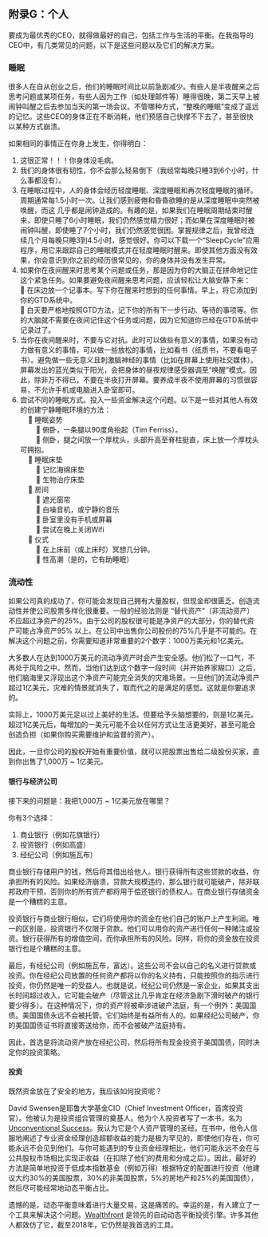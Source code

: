 ## 附录G：个人

要成为最优秀的CEO，就得做最好的自己，包括工作与生活的平衡。在我指导的CEO中，有几类常见的问题，以下是这些问题以及它们的解决方案。

### 睡眠
很多人在自从创业之后，他们的睡眠时间比以前急剧减少。有些人是半夜醒来之后思考问题或某项任务，有些人因为工作（如处理邮件等）睡得很晚，第二天早上被闹钟叫醒之后去参加当天的第一场会议。不管哪种方式，“整晚的睡眠”变成了遥远的记忆。这些CEO的身体正在不断消耗，他们预感自己快撑不下去了，甚至很快以某种方式崩溃。

如果相同的事情正在你身上发生，你得明白：
1.	这很正常！！！你身体没毛病。
2.	我们的身体很有韧性，你不会那么轻易倒下（我经常每晚只睡3到6个小时，什么事都没有）。
3.	在睡眠过程中，人的身体会经历轻度睡眠、深度睡眠和再次轻度睡眠的循环。周期通常每1.5小时一次。让我们感到疲倦和昏昏欲睡的是从深度睡眠中突然被唤醒，而这
几乎都是闹钟造成的。有趣的是，如果我们在睡眠周期结束时醒来，即使只睡了6小时睡眠，我们仍然感觉精力很好；而如果在深度睡眠时被闹钟叫醒，即使睡了7个小时，我们仍然感觉很困。掌握规律之后，我曾经连续几个月每晚只睡3到4.5小时，感觉很好。你可以下载一个“SleepCycle”应用程序，用它来跟踪自己的睡眠模式并在轻度睡眠时醒来。即使其他方面没有效果，你会意识到你之前的经历很常见的，你的身体并没有发生异常。
4.	如果你在夜间醒来时思考某个问题或任务，那是因为你的大脑正在拼命地记住这个紧急任务。如果要避免夜间醒来思考问题，应该轻松让大脑安静下来：  
    	在床边放一个记事本。写下你在醒来时想到的任何事情。早上，将它添加到你的GTD系统中。  
    	白天要严格地按照GTD方法，记下你的所有下一步行动、等待的事项等。你的大脑就不需要在夜间记住这个任务或问题，因为它知道你已经在GTD系统中记录过了。  
5.	当你在夜间醒来时，不要与它对抗。此时可以做些有意义的事情，如果没有动力做有意义的事情，可以做一些放松的事情，比如看书（纸质书，不要看电子书）。避免做一些无意义且刺激脑神经的事情（比如在屏幕上使用社交媒体）。屏幕发出的蓝光类似于阳光，会把身体的昼夜规律感受器调至“唤醒”模式。因此，除非万不得已，不要在半夜打开屏幕。要养成半夜不使用屏幕的习惯很容易，不允许手机或电脑进入卧室即可。
6.	尝试不同的睡眠方式。投入一些资金解决这个问题。以下是一些对其他人有效的创建宁静睡眠环境的方法：  
&nbsp;&nbsp;&nbsp;&nbsp;	睡眠姿势  
&nbsp;&nbsp;&nbsp;&nbsp;&nbsp;&nbsp;&nbsp;&nbsp;	俯卧，一条腿以90度角抬起（Tim Ferriss）。  
&nbsp;&nbsp;&nbsp;&nbsp;&nbsp;&nbsp;&nbsp;&nbsp;	侧卧，腿之间放一个厚枕头，头部升高至脊柱挺直，床上放一个厚枕头可拥抱。  
&nbsp;&nbsp;&nbsp;&nbsp;	睡眠床垫  
&nbsp;&nbsp;&nbsp;&nbsp;&nbsp;&nbsp;&nbsp;&nbsp;	记忆海绵床垫  
&nbsp;&nbsp;&nbsp;&nbsp;&nbsp;&nbsp;&nbsp;&nbsp;	生物治疗床垫  
&nbsp;&nbsp;&nbsp;&nbsp;	房间  
&nbsp;&nbsp;&nbsp;&nbsp;&nbsp;&nbsp;&nbsp;&nbsp;	遮光窗帘  
&nbsp;&nbsp;&nbsp;&nbsp;&nbsp;&nbsp;&nbsp;&nbsp;	白噪音机，或宁静的音乐  
&nbsp;&nbsp;&nbsp;&nbsp;&nbsp;&nbsp;&nbsp;&nbsp;	卧室里没有手机或屏幕  
&nbsp;&nbsp;&nbsp;&nbsp;&nbsp;&nbsp;&nbsp;&nbsp;	尝试在晚上关闭Wifi  
&nbsp;&nbsp;&nbsp;&nbsp;	仪式  
&nbsp;&nbsp;&nbsp;&nbsp;&nbsp;&nbsp;&nbsp;&nbsp;	在上床前（或上床时）冥想几分钟。  
&nbsp;&nbsp;&nbsp;&nbsp;&nbsp;&nbsp;&nbsp;&nbsp;	性高潮（是的，它有助睡眠）  

### 流动性
如果公司真的成功了，你可能会发现自己拥有大量股权，但现金却很匮乏。创造流动性并使公司股票多样化很重要。一般的经验法则是 “替代资产”（非流动资产）不应超过净资产的25%。由于公司的股权很可能是净资产的大部分，你的替代资产可能占净资产95% 以上。在公司中出售你公司股份的75%几乎是不可能的。在解决这个问题之前，你需要知道非常重要的2个数字：1000万美元和1亿美元。 

大多数人在达到1000万美元的流动净资产时会产生安全感。他们松了一口气，不再处于风险之中。然而，当他们达到这个数字一段时间（并开始养家糊口）之后，他们脑海里又浮现出这个净资产可能完全消失的灾难场景。一旦他们的流动净资产超过1亿美元，灾难的情景就消失了，取而代之的是满足的感觉。这就是你要追求的。

实际上，1000万美元足以过上美好的生活。但要给予头脑想要的，则是1亿美元。超过1亿美元后，每增加的一美元可能不会以任何方式让生活更美好，甚至可能会创造负担（如果你购买需要维护和监督的资产）。

因此，一旦你公司的股权开始有重要价值，就可以把股票出售给二级股份买家，直到你出售了1,000万 ~ 1亿美元。

#### 银行与经济公司

接下来的问题是：我把1,000万 ~ 1亿美元放在哪里？

你有3个选择：  
1.	商业银行（例如花旗银行）
2.	投资银行（例如高盛）
3.	经纪公司（例如施瓦布）

商业银行存储用户的钱，然后将其借出给他人。银行获得所有这些贷款的收益，你承担所有的风险。如果经济崩溃，贷款大规模违约，那么银行就可能破产，除非联邦政府干预，否则你的所有资产都将用于偿还银行的债权人。在商业银行存储资金是一个糟糕的主意。

投资银行与商业银行相似，它们将使用你的资金在他们自己的账户上产生利润。唯一的区别是，投资银行不仅限于贷款。他们可以用你的资产进行任何一种赌注或投资。银行获得所有的增值空间，而你承担所有的风险。同样，将你的资金放在投资银行也是个糟糕的主意。

最后，有经纪公司（例如施瓦布，富达）。这些公司不会以自己的名义进行贷款或投资。你在经纪公司放置的任何资产都将以你的名义持有，只能按照你的指示进行投资，你仍然是唯一的受益人。也就是说，经纪公司仍然是一家企业，如果其支出长时间超过收入，它可能会破产（尽管这比几乎肯定在经济急剧下滑时破产的银行要少得多）。在这种情况下，你的资产将被牵涉进破产法庭，有一个例外：美国国债。美国国债永远不会被托管。它们始终是有益所有人的。如果经纪公司破产，你的美国国债证书将直接寄送给你，而不会被破产法庭持有。

因此，首选是将流动资产放在经纪公司，然后将所有现金投资于美国国债，同时决定你的投资策略。

#### 投资
既然资金放在了安全的地方，我应该如何投资呢？

David Swensen是耶鲁大学基金CIO（Chief Investment Officer，首席投资官）。他被认为是投资组合管理的奠基人。他为个人投资者写了一本书，名为[Unconventional Success](https://smile.amazon.com/Unconventional-Success-Fundamental-Approach-Investment/dp/0743228383/ref=sr_1_1?ie=UTF8&qid=1528132154&sr=8-1&keywords=david+swensen+unconventional+success)。我认为它是个人资产管理的圣经。在书中，他令人信服地阐述了专业资金经理创造超额收益的能力是极为罕见的，即使他们存在，你可能永远不会见到他们。与你可能遇到的专业资金经理相比，他们可能永远不会在与公共股权市场相比实现正收益（在扣除了他们的费用和分成之后）。因此，最好的方法是简单地投资于低成本指数基金（例如万得）根据特定的配置进行投资（他建议大约30%的美国股票，30%的非美国股票，5%的房地产和25%的美国国债），然后尽可能经常地动态平衡占比。

遗憾的是，动态平衡意味着进行大量交易，这是痛苦的。幸运的是，有人建立了一个工具来解决这个问题。[Wealthfront](https://www.wealthfront.com/) 是领先的自动动态平衡投资引擎。许多其他人都效仿了它，截至2018年，它仍然是我首选的工具。

